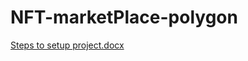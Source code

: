 # NFT-marketPlace-polygon

[Steps to setup project.docx](https://github.com/Parth123-Pro/NFT-marketPlace-polygon/files/9738361/Steps.to.setup.project.docx)
